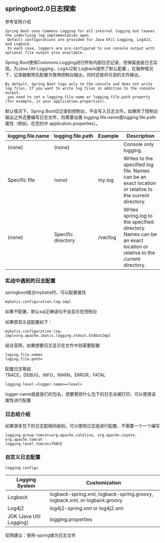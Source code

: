 ## springboot2.0日志探索

参考官网介绍
```
Spring Boot uses Commons Logging for all internal logging but leaves the underlying log implementation open.
 Default configurations are provided for Java Util Logging, Log4J2, and Logback. 
 In each case, loggers are pre-configured to use console output with optional file output also available.
```
Spring Boot使用Commons Logging进行所有内部日志记录，但保留底层日志实现。为Java Util Logging，Log4J2和 Logback提供了默认配置 。在每种情况下，记录器都预先配置为使用控制台输出，同时还提供可选的文件输出。

```
By default, Spring Boot logs only to the console and does not write log files. If you want to write log files in addition to the console output,
 you need to set a logging.file.name or logging.file.path property (for example, in your application.properties).
```
默认情况下，Spring Boot仅记录到控制台，不会写入日志文件。如果除了控制台输出之外还要编写日志文件，则需要设置 logging.file.name或logging.file.path属性（例如，在您的中 application.properties）。

logging.file.name | logging.file.path | Example | Description 
-----------|-----|-----------|------------
(none) | (none) | | Console only logging.
Specific file | none) | my.log   |Writes to the specified log file. Names can be an exact location or relative to the current directory.
(none) | Specific directory | /var/log   | Writes spring.log to the specified directory. Names can be an exact location or relative to the current directory.                                
                                
### 实战中遇到的日志配置
springboot结合mybatis时，可以配置属性
```properties
mybatis.configuration.log-impl
```
如果不配置，默认sql正确语句不会显示在控制台

如果想显示这配置如下：
```properties
mybatis.configuration.log-impl=org.apache.ibatis.logging.stdout.StdOutImpl
```
结合官网，如果想要日志显示在文件中则需要配置
```properties
loging.file.name=
loging.file.path=
```

配置日志等级        
TRACE，DEBUG，INFO，WARN，ERROR，FATAL
```properties
logging.level.<logger-name>=<level>
```
logger-name就是我们的包名，想要管控什么包下的日志会被打印，可以使用该属性进行配置

### 日志组介绍
如果很多包下的日志配相同级别，可以使用日志组进行配置，不需要一个一个编写
```properties
logging.group.tomcat=org.apache.catalina, org.apache.coyote, org.apache.tomcat
logging.level.tomcat=TRACE
```

### 自定义日志配置
```properties
logging.config=
```
Logging System | Customization
---------------|-------------
Logback | logback-spring.xml, logback-spring.groovy, logback.xml, or logback.groovy
Log4j2  | log4j2-spring.xml or log4j2.xml 
JDK (Java Util Logging) | logging.properties         

官网建议：使用-spring做为日志文件
